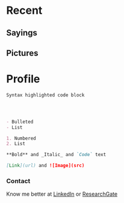 
# Recent
## Sayings
## Pictures
# Profile

```markdown
Syntax highlighted code block




- Bulleted
- List

1. Numbered
2. List

**Bold** and _Italic_ and `Code` text

[Link](url) and ![Image](src)
```

### Contact

Know me better at [LinkedIn](http://www.linkedin.com/in/christie-yue-xu/) or [ResearchGate](https://www.researchgate.net/profile/Yue_Xu67)
